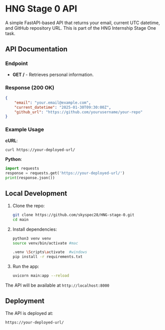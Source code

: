 # HNG Stage 0 API

A simple FastAPI-based API that returns your email, current UTC datetime, and GitHub repository URL. This is part of the HNG Internship Stage One task.

## API Documentation

### Endpoint
- **GET /** - Retrieves personal information.

### Response (200 OK)
```json
{
    "email": "your.email@example.com",
    "current_datetime": "2025-01-30T09:30:00Z",
    "github_url": "https://github.com/yourusername/your-repo"
}
```

### Example Usage
**cURL**:
```bash
curl https://your-deployed-url/
```

**Python**:
```python
import requests
response = requests.get('https://your-deployed-url/')
print(response.json())
```

## Local Development

1. Clone the repo:
   ```bash
   git clone https://github.com/skyspec28/HNG-stage-0.git
   cd main
   ```

2. Install dependencies:
   ```bash
   python3 venv venv
   source venv/bin/activate #mac
   
   .venv \Scripts\activate  #windows 
   pip install -r requirements.txt
   ```

3. Run the app:
   ```bash
   uvicorn main:app --reload
   ```

The API will be available at `http://localhost:8000`

## Deployment

The API is deployed at:
```
https://your-deployed-url/
```
